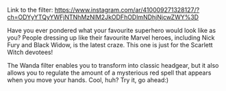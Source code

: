 Link to the filter: https://www.instagram.com/ar/410009271328127/?ch=ODYyYTQyYWFjNTNhMzNlM2JkODFhODlmNDhjNjcwZWY%3D

Have you ever pondered what your favourite superhero would look like as you? People dressing up like their favourite Marvel heroes, including Nick Fury and Black Widow, is the latest craze. This one is just for the Scarlett Witch devotees!

The Wanda filter enables you to transform into classic headgear, but it also allows you to regulate the amount of a mysterious red spell that appears when you move your hands. Cool, huh? Try it, go ahead:)
